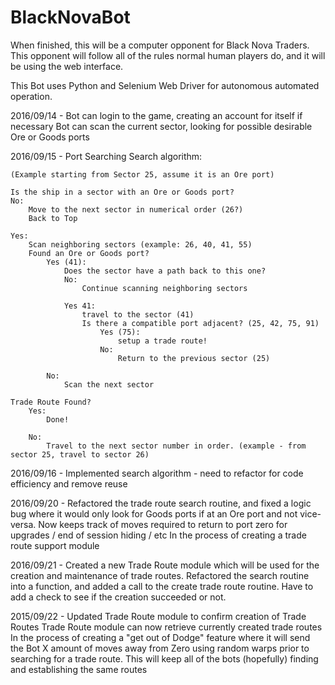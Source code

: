 # BlackNovaBot

When finished, this will be a computer opponent for Black Nova Traders.
This opponent will follow all of the rules normal human players do,
and it will be using the web interface.

This Bot uses Python and Selenium Web Driver for autonomous automated operation.


2016/09/14 -
Bot can login to the game, creating an account for itself if necessary
Bot can scan the current sector, looking for possible desirable Ore or Goods ports

2016/09/15 - Port Searching
Search algorithm:
```
(Example starting from Sector 25, assume it is an Ore port)

Is the ship in a sector with an Ore or Goods port?
No:
	Move to the next sector in numerical order (26?)
	Back to Top

Yes:
	Scan neighboring sectors (example: 26, 40, 41, 55)
	Found an Ore or Goods port?
		Yes (41):
		 	Does the sector have a path back to this one?
		 	No:
		 		Continue scanning neighboring sectors

			Yes 41:
				travel to the sector (41)
				Is there a compatible port adjacent? (25, 42, 75, 91)
					Yes (75):
						setup a trade route!
					No:
						Return to the previous sector (25)

		No:
			Scan the next sector

Trade Route Found?
	Yes:
		Done!

	No:
		Travel to the next sector number in order. (example - from sector 25, travel to sector 26)
```
2016/09/16 - Implemented search algorithm - need to refactor for code efficiency and remove reuse

2016/09/20 - Refactored the trade route search routine, and fixed a logic bug where it would only
look for Goods ports if at an Ore port and not vice-versa.
Now keeps track of moves required to return to port zero for upgrades / end of session hiding / etc
In the process of creating a trade route support module

2016/09/21 - Created a new Trade Route module which will be used for the creation and maintenance
of trade routes.
Refactored the search routine into a function, and added a call to the create trade route
routine.  Have to add a check to see if the creation succeeded or not.

2015/09/22 - Updated Trade Route module to confirm creation of Trade Routes
Trade Route module can now retrieve currently created trade routes
In the process of creating a "get out of Dodge" feature where it will send the Bot X amount of moves away
from Zero using random warps prior to searching for a trade route.
This will keep all of the bots (hopefully) finding and establishing the same routes